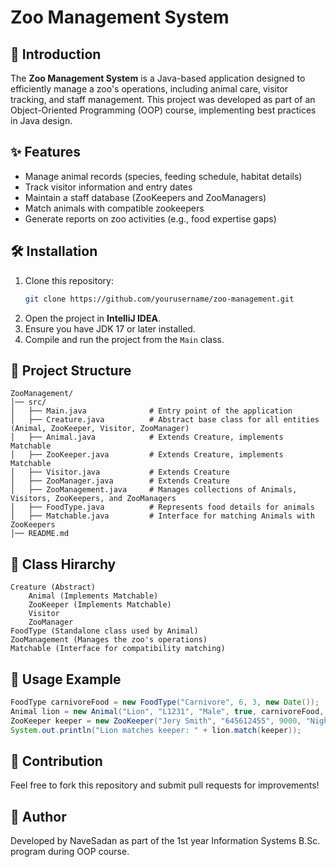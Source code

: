 # Zoo Management System

## 🐾 Introduction

The **Zoo Management System** is a Java-based application designed to efficiently manage a zoo's operations, including animal care, visitor tracking, and staff management. This project was developed as part of an Object-Oriented Programming (OOP) course, implementing best practices in Java design.

## ✨ Features

- Manage animal records (species, feeding schedule, habitat details)
- Track visitor information and entry dates
- Maintain a staff database (ZooKeepers and ZooManagers)
- Match animals with compatible zookeepers
- Generate reports on zoo activities (e.g., food expertise gaps)

## 🛠️ Installation

1. Clone this repository:
   ```sh
   git clone https://github.com/yourusername/zoo-management.git
2. Open the project in **IntelliJ IDEA**.
3. Ensure you have JDK 17 or later installed.
4. Compile and run the project from the `Main` class.

## 📁 Project Structure

```
ZooManagement/
│── src/
│   ├── Main.java              # Entry point of the application
│   ├── Creature.java          # Abstract base class for all entities (Animal, ZooKeeper, Visitor, ZooManager)
│   ├── Animal.java            # Extends Creature, implements Matchable
│   ├── ZooKeeper.java         # Extends Creature, implements Matchable
│   ├── Visitor.java           # Extends Creature
│   ├── ZooManager.java        # Extends Creature
│   ├── ZooManagement.java     # Manages collections of Animals, Visitors, ZooKeepers, and ZooManagers
│   ├── FoodType.java          # Represents food details for animals
│   ├── Matchable.java         # Interface for matching Animals with ZooKeepers
│── README.md
```

## 📁 Class Hirarchy

    Creature (Abstract)
        Animal (Implements Matchable)
        ZooKeeper (Implements Matchable)
        Visitor
        ZooManager
    FoodType (Standalone class used by Animal)
    ZooManagement (Manages the zoo's operations)
    Matchable (Interface for compatibility matching)


## 🚀 Usage Example

```java
FoodType carnivoreFood = new FoodType("Carnivore", 6, 3, new Date());
Animal lion = new Animal("Lion", "L1231", "Male", true, carnivoreFood, new Date(), "Lions' cage", "Jery Smith");
ZooKeeper keeper = new ZooKeeper("Jery Smith", "645612455", 9000, "Night", "Zoo456", "Carnivore", "Lion");
System.out.println("Lion matches keeper: " + lion.match(keeper));
```

## 📌 Contribution

Feel free to fork this repository and submit pull requests for improvements!

## 👤 Author

Developed by NaveSadan as part of the 1st year Information Systems B.Sc. program during OOP course.


